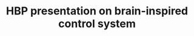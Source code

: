 ---
title: HBP presentation on brain-inspired control system
pubdate: 2020/04/16
image: hbp.png
link: slides/20200416_hbp_tea_and_slides/
---